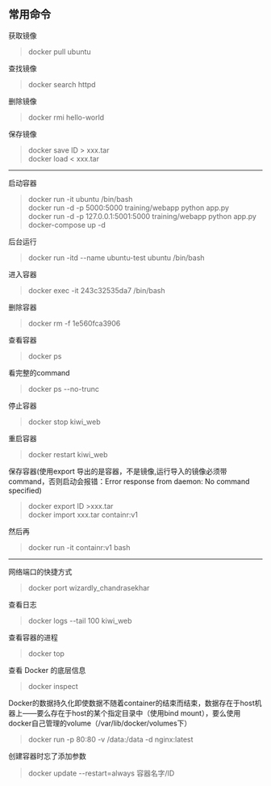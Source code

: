 ## 常用命令
获取镜像
>docker pull ubuntu  

查找镜像
>docker search httpd

删除镜像
>docker rmi hello-world

保存镜像
>docker save ID > xxx.tar  
>docker load < xxx.tar  
-------------

启动容器
>docker run -it ubuntu /bin/bash  
>docker run -d -p 5000:5000 training/webapp python app.py  
>docker run -d -p 127.0.0.1:5001:5000 training/webapp python app.py  
>docker-compose up -d 

后台运行
>docker run -itd --name ubuntu-test ubuntu /bin/bash  

进入容器
>docker exec -it 243c32535da7 /bin/bash

删除容器
>docker rm -f 1e560fca3906

查看容器
>docker ps

看完整的command
>docker ps  --no-trunc

停止容器
>docker stop kiwi_web

重启容器
>docker restart kiwi_web

保存容器(使用export 导出的是容器，不是镜像,运行导入的镜像必须带command，否则启动会报错：Error response from daemon: No command specified)
>docker export ID >xxx.tar  
>docker import xxx.tar containr:v1  

然后再  
>docker run -it containr:v1 bash
-------------

网络端口的快捷方式
>docker port wizardly_chandrasekhar 

查看日志
>docker logs --tail 100 kiwi_web

查看容器的进程
>docker top

查看 Docker 的底层信息
>docker inspect

Docker的数据持久化即使数据不随着container的结束而结束，数据存在于host机器上——要么存在于host的某个指定目录中（使用bind mount），要么使用docker自己管理的volume（/var/lib/docker/volumes下）
>docker run -p 80:80 -v /data:/data -d nginx:latest

创建容器时忘了添加参数
>docker update --restart=always 容器名字/ID  
